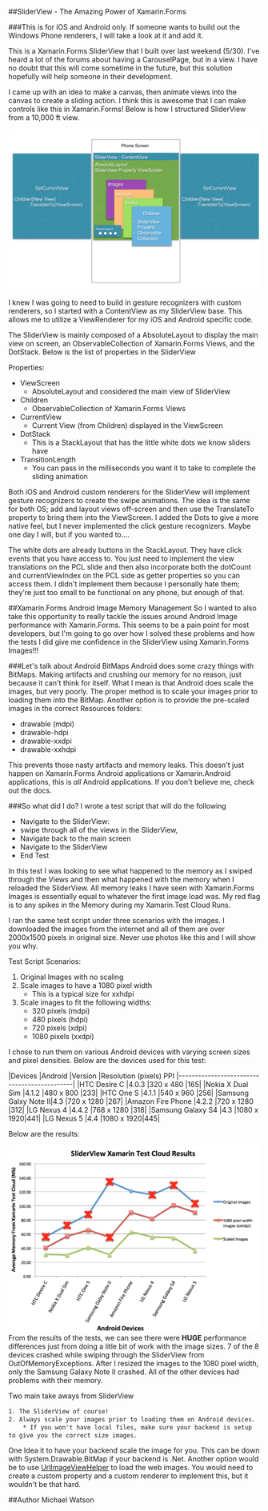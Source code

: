 ##SliderView - The Amazing Power of Xamarin.Forms

###This is for iOS and Android only. If someone wants to build out the Windows Phone renderers, I will take a look at it and add it.

This is a Xamarin.Forms SliderView that I built over last weekend (5/30). I've heard a lot of the forums about having a CarouselPage, but in a view. I have no doubt that this will come sometime in the future, but this solution hopefully will help someone in their development. 

I came up with an idea to make a canvas, then animate views into the canvas to create a sliding action. I think this is awesome that I can make controls like this in Xamarin.Forms! Below is how I structured SliderView from a 10,000 ft view.

![SliderView Construction](SliderViewConstruction.png)

I knew I was going to need to build in gesture recognizers with custom renderers, so I started with a ContentView as my SliderView base. This allows me to utilize a ViewRenderer for my iOS and Android specific code.

The SliderView is mainly composed of a AbsoluteLayout to display the main view on screen, an ObservableCollection of Xamarin.Forms Views, and the DotStack. Below is the list of properties in the SliderView

Properties:  

* ViewScreen
	* AbsoluteLayout and considered the main view of SliderView 
* Children
	* ObservableCollection of Xamarin.Forms Views
* CurrentView
	* Current View (from Children) displayed in the ViewScreen
* DotStack
	* This is a StackLayout that has the little white dots we know sliders have
* TransitionLength
	* You can pass in the milliseconds you want it to take to complete the sliding animation
	
Both iOS and Android custom renderers for the SliderView will implement gesture recognizers to create the swipe animations. The idea is the same for both OS; add and layout views off-screen and then use the TranslateTo property to bring them into the ViewScreen. I added the Dots to give a more native feel, but I never implemented the click gesture recognizers. Maybe one day I will, but if you wanted to....

The white dots are already buttons in the StackLayout. They have click events that you have access to. You just need to implement the view translations on the PCL slide and then also incorporate both the dotCount and currentViewIndex on the PCL side as getter properties so you can access them. I didn't implement them because I personally hate them; they're just too small to be functional on any phone, but enough of that.

##Xamarin.Forms Android Image Memory Management
So I wanted to also take this opportunity to really tackle the issues around Android Image performance with Xamarin.Forms. This seems to be a pain point for most developers, but I'm going to go over how I solved these problems and how the tests I did give me confidence in the SliderView using Xamarin.Forms Images!!!

###Let's talk about Android BitMaps
Android does some crazy things with BitMaps. Making artifacts and crushing our memory for no reason, just because it can't think for itself. What I mean is that Android does scale the images, but very poorly. The proper method is to scale your images prior to loading them into the BitMap. Another option is to provide the pre-scaled images in the correct Resources folders:

* drawable (mdpi)
* drawable-hdpi
* drawable-xxdpi
* drawable-xxhdpi

This prevents those nasty artifacts and memory leaks. This doesn't just happen on Xamarin.Forms Android applications or Xamarin.Android applications, this is *all* Android applications. If you don't believe me, check out the docs.

###So what did I do?
I wrote a test script that will do the following

* Navigate to the SliderView: 
* swipe through all of the views in the SliderView, 
* Navigate back to the main screen
* Navigate to the SliderView
* End Test 

In this test I was looking to see what happened to the memory as I swiped through the Views and then what happened with the memory when I reloaded the SliderView. All memory leaks I have seen with Xamarin.Forms Images is essentially equal to whatever the first image load was. My red flag is to any spikes in the Memory during my Xamarin.Test Cloud Runs.

I ran the same test script under three scenarios with the images. I downloaded the images from the internet and all of them are over 2000x1500 pixels in original size. Never use photos like this and I will show you why.
	
Test Script Scenarios:

1.  Original Images with no scaling
2.  Scale images to have a 1080 pixel width
	* This is a typical size for xxhdpi
3.  Scale images to fit the following widths:  
	* 320 pixels (mdpi)  
	* 480 pixels (hdpi)
	* 720 pixels (xdpi)
	* 1080 pixels (xxdpi)
	
I chose to run them on various Android devices with varying screen sizes and pixel densities. Below are the devices used for this test:

|Devices			   |Android |Version	|Resolution (pixels)	PPI
|---------------------------------------------|
|HTC Desire C		   |4.0.3	|320 x 480	|165|
|Nokia X Dual Sim	   |4.1.2	|480 x 800	|233|
|HTC One S			   |4.1.1	|540 x 960	|256|
|Samsung Galxy Note II|4.3		|720 x 1280	|267|
|Amazon Fire Phone	   |4.2.2	|720 x 1280	|312|
|LG Nexus 4			   |4.4.2	|768 x 1280	|318|
|Samsung Galaxy S4    |4.3		|1080 x 1920|441|
|LG Nexus 5			   |4.4		|1080 x 1920|445|


Below are the results:

![SliderView Xamarin Test Cloud Results](Chart.png)
From the results of the tests, we can see there were **HUGE** performance differences just from doing a litle bit of work with the image sizes. 7 of the 8 devices crashed while swiping through the SliderView from OutOfMemoryExceptions. After I resized the images to the 1080 pixel width, only the Samsung Galaxy Note II crashed. All of the other devices had problems with their memory. 

Two main take aways from SliderView

	1. The SliderView of course!
	2. Always scale your images prior to loading them on Android devices. 
		* If you won't have local files, make sure your backend is setup to give you the correct size images. 

One Idea it to have your backend scale the image for you. This can be down with System.Drawable.BitMap if your backend is .Net. Another option would be to use [UrlImageViewHelper](http://components.xamarin.com/view/urlimageviewhelper) to load the web images. You would need to create a custom property and a custom renderer to implement this, but it wouldn't be that hard. 		



##Author
Michael Watson
